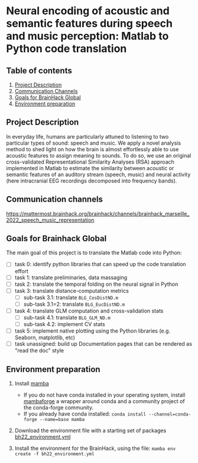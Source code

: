# Neural encoding of acoustic and semantic features during speech and music perception: Matlab to Python code translation

## Table of contents
1. [Project Description](https://github.com/neurogima/bhack_td/blob/main/README.md#project-description)
2. [Communication Channels](https://github.com/neurogima/bhack_td/blob/main/README.md#communication-channels)
3. [Goals for BrainHack Global](https://github.com/neurogima/bhack_td#goals-for-brainhack-global)
4. [Environment preparation](https://github.com/neurogima/bhack_td#environment-preparation)

## Project Description

In everyday life, humans are particularly attuned to listening to two
particular types of sound: speech and music. We apply a novel analysis method
to shed light on how the brain is almost effortlessly able to use acoustic
features to assign meaning to sounds. To do so, we use an original
cross-validated Representational Similarity Analyses (RSA) approach implemented
in Matlab to estimate the similarity between acoustic or semantic features of
an auditory stream (speech, music) and neural activity (here intracranial EEG
recordings decomposed into frequency bands).

## Communication channels

https://mattermost.brainhack.org/brainhack/channels/brainhack_marseille_2022_speech_music_representation

## Goals for Brainhack Global

The main goal of this project is to translate the Matlab code into Python:

- [ ] task 0: identify python libraries that can speed up the code translation effort
- [ ] task 1: translate preliminaries, data massaging
- [ ] task 2: translate the temporal folding on the neural signal in Python
- [ ] task 3: translate distance-computation metrics
  - [ ] sub-task 3.1: translate `BLG_CosDistND.m`
  - [ ] sub-task 3.1=2: translate `BLG_EucDistND.m`
- [ ] task 4: translate GLM computation and cross-validation stats
  - [ ] sub-task 4.1: translate `BLG_GLM_ND.m`
  - [ ] sub-task 4.2: implement CV stats  
- [ ] task 5: implement native plotting using the Python libraries (e.g. Seaborn, matplotlib, etc)
- [ ] task unassigned: build up Documentation pages that can be rendered as "read the doc" style

## Environment preparation

1. Install [mamba](https://mamba.readthedocs.io/en/latest/user_guide/mamba.html)
   - If you do not have conda installed in your operating system, install [mambaforge](https://github.com/conda-forge/miniforge/releases)
   a wrapper around conda and a community project of the conda-forge
   community.
   - If you already have conda installed:
   `conda install --channel=conda-forge --name=base mamba`

2. Download the environment file with a starting set of packages [bh22_environment.yml](https://raw.githubusercontent.com/neurogima/bhack_td/main/bh22_environment.yml)
3. Install the environment for the BrainHack, using the file:
   `mamba env create -f bh22_environment.yml`
